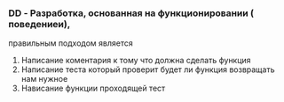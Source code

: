### DD - Разработка, основанная на функционировании ( поведениеи), 
правильным подходом является
1. Написание коментария к тому что должна сделать функция
2. Написание теста который проверит будет ли функция возвращать нам нужное
3. Нависание функции проходящей тест